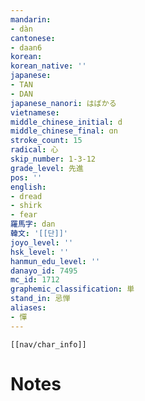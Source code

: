 ```yaml
---
mandarin:
- dàn
cantonese:
- daan6
korean:
korean_native: ''
japanese:
- TAN
- DAN
japanese_nanori: はばかる
vietnamese:
middle_chinese_initial: d
middle_chinese_final: ɑn
stroke_count: 15
radical: 心
skip_number: 1-3-12
grade_level: 先進
pos: ''
english:
- dread
- shirk
- fear
羅馬字: dan
韓文: '[[단]]'
joyo_level: ''
hsk_level: ''
hanmun_edu_level: ''
danayo_id: 7495
mc_id: 1712
graphemic_classification: 単
stand_in: 忌惮
aliases:
- 憚
---
```

```meta-bind-embed
[[nav/char_info]]
```

# Notes
